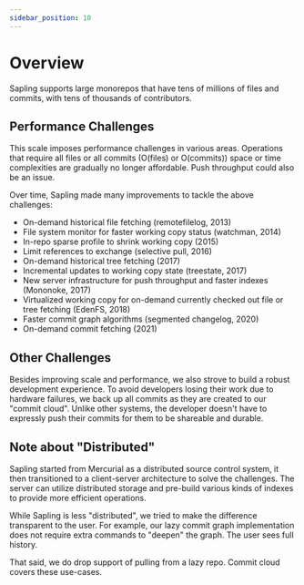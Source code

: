 ```yaml
---
sidebar_position: 10
---
```


# Overview

Sapling supports large monorepos that have tens of millions of files and
commits, with tens of thousands of contributors.

## Performance Challenges

This scale imposes performance challenges in various areas. Operations that
require all files or all commits (O(files) or O(commits)) space or time
complexities are gradually no longer affordable. Push throughput could also be
an issue.

Over time, Sapling made many improvements to tackle the above challenges:

- On-demand historical file fetching (remotefilelog, 2013)
- File system monitor for faster working copy status (watchman, 2014)
- In-repo sparse profile to shrink working copy (2015)
- Limit references to exchange (selective pull, 2016)
- On-demand historical tree fetching (2017)
- Incremental updates to working copy state (treestate, 2017)
- New server infrastructure for push throughput and faster indexes (Mononoke, 2017)
- Virtualized working copy for on-demand currently checked out file or tree fetching (EdenFS, 2018)
- Faster commit graph algorithms (segmented changelog, 2020)
- On-demand commit fetching (2021)

## Other Challenges

Besides improving scale and performance, we also strove to build a robust
development experience.  To avoid developers losing their work due to hardware
failures, we back up all commits as they are created to our "commit cloud".
Unlike other systems, the developer doesn't have to expressly push their
commits for them to be shareable and durable.

## Note about "Distributed"

Sapling started from Mercurial as a distributed source control system, it then
transitioned to a client-server architecture to solve the challenges.
The server can utilize distributed storage and pre-build various kinds of
indexes to provide more efficient operations.

While Sapling is less "distributed", we tried to make the difference
transparent to the user. For example, our lazy commit graph implementation does
not require extra commands to "deepen" the graph. The user sees full history.

That said, we do drop support of pulling from a lazy repo. Commit cloud covers
these use-cases.
